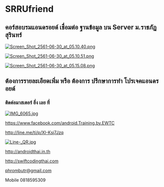 # SRRUfriend
## คอร์สอบรมแอนดรอยด์ เชื่อมต่อ ฐานข้อมูล บน Server ม.ราชภัฏสุรินทร์

[![Screen_Shot_2561-06-30_at_05.10.40.png](https://s33.postimg.cc/5x53hwo33/Screen_Shot_2561-06-30_at_05.10.40.png)](https://postimg.cc/image/j1anulg4r/)

[![Screen_Shot_2561-06-30_at_05.10.51.png](https://s33.postimg.cc/hz0hc2zwf/Screen_Shot_2561-06-30_at_05.10.51.png)](https://postimg.cc/image/h9hozpzcr/)

[![Screen_Shot_2561-06-30_at_05.15.08.png](https://s33.postimg.cc/b8k02nzvz/Screen_Shot_2561-06-30_at_05.15.08.png)](https://postimg.cc/image/cnlkre0yz/)

## ต้องการรายละเอียดเพิ่ม หรือ ต้องการ ปรึกษาการทำ โปรเจคแอนดรอยด์
### ติดต่อมาสเตอร์ อึ่ง เลย ที่

[![IMG_6065.jpg](https://s33.postimg.cc/to4h06w1r/IMG_6065.jpg)](https://postimg.cc/image/blbe8z06z/)

https://www.facebook.com/android.Training.by.EWTC

http://line.me/ti/p/XI-Ksj7Jzq

[![Line-_QR.jpg](https://s33.postimg.cc/5kdpbyb0v/Line-_QR.jpg)](https://postimg.cc/image/nzy69cp57/)

http://androidthai.in.th

http://swiftcodingthai.com    

phrombutr@gmail.com

Mobile 0818595309
